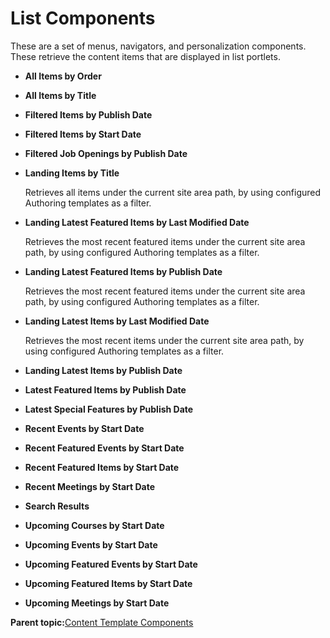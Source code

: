 # List Components 

These are a set of menus, navigators, and personalization components. These retrieve the content items that are displayed in list portlets.

-   **All Items by Order**
-   **All Items by Title**
-   **Filtered Items by Publish Date**
-   **Filtered Items by Start Date**
-   **Filtered Job Openings by Publish Date**
-   **Landing Items by Title**

    Retrieves all items under the current site area path, by using configured Authoring templates as a filter.

-   **Landing Latest Featured Items by Last Modified Date**

    Retrieves the most recent featured items under the current site area path, by using configured Authoring templates as a filter.

-   **Landing Latest Featured Items by Publish Date**

    Retrieves the most recent featured items under the current site area path, by using configured Authoring templates as a filter.

-   **Landing Latest Items by Last Modified Date**

    Retrieves the most recent items under the current site area path, by using configured Authoring templates as a filter.

-   **Landing Latest Items by Publish Date**
-   **Latest Featured Items by Publish Date**
-   **Latest Special Features by Publish Date**
-   **Recent Events by Start Date**
-   **Recent Featured Events by Start Date**
-   **Recent Featured Items by Start Date**
-   **Recent Meetings by Start Date**
-   **Search Results**
-   **Upcoming Courses by Start Date**
-   **Upcoming Events by Start Date**
-   **Upcoming Featured Events by Start Date**
-   **Upcoming Featured Items by Start Date**
-   **Upcoming Meetings by Start Date**

**Parent topic:**[Content Template Components ](../ctc/ctc-assets-components.md)

